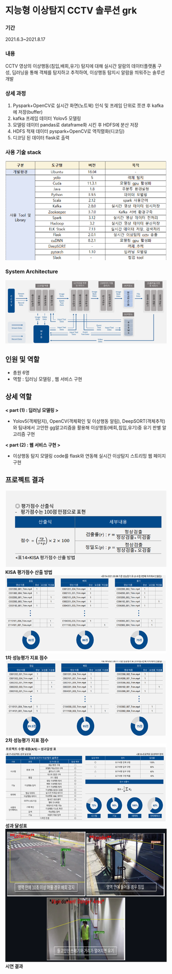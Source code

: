 
 # 지능형 이상탐지 CCTV 솔루션 grk
 
 ### 기간  
 2021.6.3~2021.8.17  
 
 ### 내용   
 CCTV 영상의 이상행동(침입,배회,유기) 탐지에 대해 실시간 알람의 데이터플랫폼 구성, 딥러닝을 통해 객체를 탐지하고 추적하여, 이상행동 탐지시 알람을 띄워주는 솔루션 개발  
 
 ### 상세 과정
 1. Pyspark+OpenCV로 실시간 화면(노트북) 인식 및 프레임 단위로 쪼갠 후 kafka에 저장(buffer)
 2. kafka 프레임 데이터 Yolov5 모델링
 3. 모델링 데이터 pandas로 dataframe화 시킨 후 HDFS에 분산 저장
 4. HDFS 적재 데이터 pyspark+OpenCV로 역직렬화(디코딩)
 5. 디코딩 된 데이터 flask로 출력
 
 ### 사용 기술 stack
 
 ![image](./data/stack.png)


### System Architecture  

 ![image](./data/arc.png)    



## 인원 및 역할  
  - 총원 6명 
  - 역할 : 딥러닝 모델링 , 웹 서비스 구현
## 상세 역할
  
  **< part (1) : 딥러닝 모델링 >**  
   - Yolov5(객체탐지), OpenCV(객체확인 및 이상행동 알림), DeepSORT(객체추적)와 팀내에서 고안한 gg알고리즘을 활용해 이상행동(배회,침입,유기)중 유기 판별 알고리즘 구현  
   
  **< part (2) : 웹 서비스 구현 >**   
   - 이상행동 탐지 모델링 code를 flask와 연동해 실시간 이상탐지 스트리밍 웹 페이지 구현  

## 프로젝트 결과

![image](./data/res1.png)  
**KISA 평가점수 산출 방법**  
![image](./data/res2.png)  
**1차 성능평가 지표 점수**  
![image](./data/res3.png)  
**2차 성능평가 지표 점수**  
![image](./data/res4.png)  
**성과 달성표**  
![image](./data/res.png)  
**시연 결과**  



